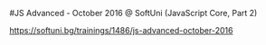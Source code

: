 #JS Advanced - October 2016 @ SoftUni 
(JavaScript Core, Part 2)

https://softuni.bg/trainings/1486/js-advanced-october-2016
